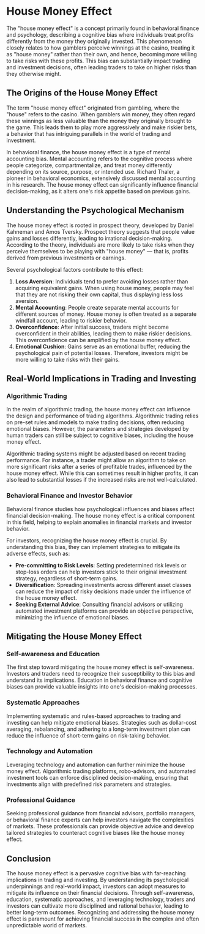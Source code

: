 # House Money Effect

The "house money effect" is a concept primarily found in behavioral finance and psychology, describing a cognitive bias where individuals treat profits differently from the money they originally invested. This phenomenon closely relates to how gamblers perceive winnings at the casino, treating it as "house money" rather than their own, and hence, becoming more willing to take risks with these profits. This bias can substantially impact trading and investment decisions, often leading traders to take on higher risks than they otherwise might.

## The Origins of the House Money Effect

The term "house money effect" originated from gambling, where the "house" refers to the casino. When gamblers win money, they often regard these winnings as less valuable than the money they originally brought to the game. This leads them to play more aggressively and make riskier bets, a behavior that has intriguing parallels in the world of trading and investment.

In behavioral finance, the house money effect is a type of mental accounting bias. Mental accounting refers to the cognitive process where people categorize, compartmentalize, and treat money differently depending on its source, purpose, or intended use. Richard Thaler, a pioneer in behavioral economics, extensively discussed mental accounting in his research. The house money effect can significantly influence financial decision-making, as it alters one's risk appetite based on previous gains. 

## Understanding the Psychological Mechanism

The house money effect is rooted in prospect theory, developed by Daniel Kahneman and Amos Tversky. Prospect theory suggests that people value gains and losses differently, leading to irrational decision-making. According to the theory, individuals are more likely to take risks when they perceive themselves to be playing with "house money" — that is, profits derived from previous investments or earnings.

Several psychological factors contribute to this effect:

1. **Loss Aversion**: Individuals tend to prefer avoiding losses rather than acquiring equivalent gains. When using house money, people may feel that they are not risking their own capital, thus displaying less loss aversion.
2. **Mental Accounting**: People create separate mental accounts for different sources of money. House money is often treated as a separate windfall account, leading to riskier behavior.
3. **Overconfidence**: After initial success, traders might become overconfident in their abilities, leading them to make riskier decisions. This overconfidence can be amplified by the house money effect.
4. **Emotional Cushion**: Gains serve as an emotional buffer, reducing the psychological pain of potential losses. Therefore, investors might be more willing to take risks with their gains.

## Real-World Implications in Trading and Investing

### Algorithmic Trading

In the realm of algorithmic trading, the house money effect can influence the design and performance of trading algorithms. Algorithmic trading relies on pre-set rules and models to make trading decisions, often reducing emotional biases. However, the parameters and strategies developed by human traders can still be subject to cognitive biases, including the house money effect.

Algorithmic trading systems might be adjusted based on recent trading performance. For instance, a trader might allow an algorithm to take on more significant risks after a series of profitable trades, influenced by the house money effect. While this can sometimes result in higher profits, it can also lead to substantial losses if the increased risks are not well-calculated.

### Behavioral Finance and Investor Behavior

Behavioral finance studies how psychological influences and biases affect financial decision-making. The house money effect is a critical component in this field, helping to explain anomalies in financial markets and investor behavior.

For investors, recognizing the house money effect is crucial. By understanding this bias, they can implement strategies to mitigate its adverse effects, such as:

- **Pre-committing to Risk Levels**: Setting predetermined risk levels or stop-loss orders can help investors stick to their original investment strategy, regardless of short-term gains.
- **Diversification**: Spreading investments across different asset classes can reduce the impact of risky decisions made under the influence of the house money effect.
- **Seeking External Advice**: Consulting financial advisors or utilizing automated investment platforms can provide an objective perspective, minimizing the influence of emotional biases.

## Mitigating the House Money Effect

### Self-awareness and Education

The first step toward mitigating the house money effect is self-awareness. Investors and traders need to recognize their susceptibility to this bias and understand its implications. Education in behavioral finance and cognitive biases can provide valuable insights into one's decision-making processes.

### Systematic Approaches

Implementing systematic and rules-based approaches to trading and investing can help mitigate emotional biases. Strategies such as dollar-cost averaging, rebalancing, and adhering to a long-term investment plan can reduce the influence of short-term gains on risk-taking behavior.

### Technology and Automation

Leveraging technology and automation can further minimize the house money effect. Algorithmic trading platforms, robo-advisors, and automated investment tools can enforce disciplined decision-making, ensuring that investments align with predefined risk parameters and strategies.

### Professional Guidance

Seeking professional guidance from financial advisors, portfolio managers, or behavioral finance experts can help investors navigate the complexities of markets. These professionals can provide objective advice and develop tailored strategies to counteract cognitive biases like the house money effect.

## Conclusion

The house money effect is a pervasive cognitive bias with far-reaching implications in trading and investing. By understanding its psychological underpinnings and real-world impact, investors can adopt measures to mitigate its influence on their financial decisions. Through self-awareness, education, systematic approaches, and leveraging technology, traders and investors can cultivate more disciplined and rational behavior, leading to better long-term outcomes. Recognizing and addressing the house money effect is paramount for achieving financial success in the complex and often unpredictable world of markets.